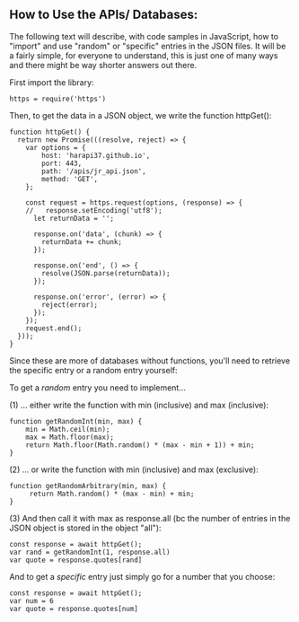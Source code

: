 ## How to Use the APIs/ Databases:

The following text will describe, with code samples in JavaScript, how to "import" and use "random" or "specific" entries in the JSON files.
It will be a fairly simple, for everyone to understand, this is just one of many ways and there might be way shorter answers out there.

First import the library:

```
https = require('https')
```

Then, to get the data in a JSON object, we write the function httpGet():

```
function httpGet() {
  return new Promise(((resolve, reject) => {
    var options = {
        host: 'harapi37.github.io',
        port: 443,
        path: '/apis/jr_api.json',
        method: 'GET',
    };
    
    const request = https.request(options, (response) => {
    //   response.setEncoding('utf8');
      let returnData = '';

      response.on('data', (chunk) => {
        returnData += chunk;
      });

      response.on('end', () => {
        resolve(JSON.parse(returnData));
      });

      response.on('error', (error) => {
        reject(error);
      });
    });
    request.end();
  }));
}
```

Since these are more of databases without functions, you'll need to retrieve the specific entry or a random entry yourself:

To get a _random_ entry you need to implement... 

(1) ... either write the function with min (inclusive) and max (inclusive):

```
function getRandomInt(min, max) {
    min = Math.ceil(min);
    max = Math.floor(max);
    return Math.floor(Math.random() * (max - min + 1)) + min;
}
```

(2) ... or write the function with min (inclusive) and max (exclusive):

```
function getRandomArbitrary(min, max) {
     return Math.random() * (max - min) + min;
}
```

(3) And then call it with max as response.all (bc the number of entries in the JSON object is stored in the object "all"):

```
const response = await httpGet();
var rand = getRandomInt(1, response.all)
var quote = response.quotes[rand]
```

And to get a _specific_ entry just simply go for a number that you choose:
```
const response = await httpGet();
var num = 6
var quote = response.quotes[num]
```
